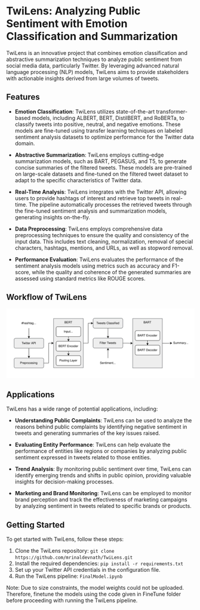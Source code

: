 # TwiLens: Analyzing Public Sentiment with Emotion Classification and Summarization

TwiLens is an innovative project that combines emotion classification and abstractive summarization techniques to analyze public sentiment from social media data, particularly Twitter. By leveraging advanced natural language processing (NLP) models, TwiLens aims to provide stakeholders with actionable insights derived from large volumes of tweets.

## Features

- **Emotion Classification**: TwiLens utilizes state-of-the-art transformer-based models, including ALBERT, BERT, DistilBERT, and RoBERTa, to classify tweets into positive, neutral, and negative emotions. These models are fine-tuned using transfer learning techniques on labeled sentiment analysis datasets to optimize performance for the Twitter data domain.

- **Abstractive Summarization**: TwiLens employs cutting-edge summarization models, such as BART, PEGASUS, and T5, to generate concise summaries of the filtered tweets. These models are pre-trained on large-scale datasets and fine-tuned on the filtered tweet dataset to adapt to the specific characteristics of Twitter data.

- **Real-Time Analysis**: TwiLens integrates with the Twitter API, allowing users to provide hashtags of interest and retrieve top tweets in real-time. The pipeline automatically processes the retrieved tweets through the fine-tuned sentiment analysis and summarization models, generating insights on-the-fly.

- **Data Preprocessing**: TwiLens employs comprehensive data preprocessing techniques to ensure the quality and consistency of the input data. This includes text cleaning, normalization, removal of special characters, hashtags, mentions, and URLs, as well as stopword removal.

- **Performance Evaluation**: TwiLens evaluates the performance of the sentiment analysis models using metrics such as accuracy and F1-score, while the quality and coherence of the generated summaries are assessed using standard metrics like ROUGE scores.

## Workflow of TwiLens

![TwiLens Workflow](FlowDiagram.svg)


## Applications

TwiLens has a wide range of potential applications, including:

- **Understanding Public Complaints**: TwiLens can be used to analyze the reasons behind public complaints by identifying negative sentiment in tweets and generating summaries of the key issues raised.

- **Evaluating Entity Performance**: TwiLens can help evaluate the performance of entities like regions or companies by analyzing public sentiment expressed in tweets related to those entities.

- **Trend Analysis**: By monitoring public sentiment over time, TwiLens can identify emerging trends and shifts in public opinion, providing valuable insights for decision-making processes.

- **Marketing and Brand Monitoring**: TwiLens can be employed to monitor brand perception and track the effectiveness of marketing campaigns by analyzing sentiment in tweets related to specific brands or products.

## Getting Started

To get started with TwiLens, follow these steps:

1. Clone the TwiLens repository: `git clone https://github.com/mrinaldevnath/TwiLens.git`
2. Install the required dependencies: `pip install -r requirements.txt`
3. Set up your Twitter API credentials in the configuration file.
4. Run the TwiLens pipeline: `FinalModel.ipynb`

Note: Due to size constraints, the model weights could not be uploaded. Therefore, finetune the models using the code given in FineTune folder before proceeding with running the TwiLens pipeline.
